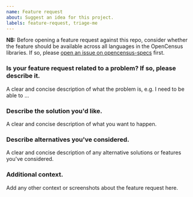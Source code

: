 ```yaml
---
name: Feature request
about: Suggest an idea for this project.
labels: feature-request, triage-me
---
```


**NB:** Before opening a feature request against this repo, consider whether the feature should be available across all languages in the OpenCensus libraries. If so, please [open an issue on opencensus-specs](https://github.com/census-instrumentation/opencensus-specs/issues/new) first.

### Is your feature request related to a problem? If so, please describe it.
A clear and concise description of what the problem is, e.g. I need to be able to ...


### Describe the solution you'd like.
A clear and concise description of what you want to happen.


### Describe alternatives you've considered.
A clear and concise description of any alternative solutions or features you've considered.


### Additional context.
Add any other context or screenshots about the feature request here.
